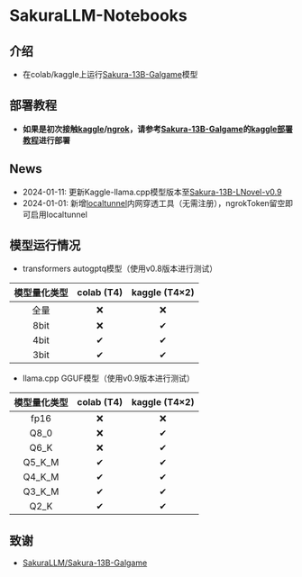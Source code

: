 # SakuraLLM-Notebooks
## 介绍
- 在colab/kaggle上运行[Sakura-13B-Galgame](https://github.com/SakuraLLM/Sakura-13B-Galgame)模型

## 部署教程
- **如果是初次接触[kaggle](https://www.kaggle.com/)/[ngrok](https://ngrok.com/)，请参考[Sakura-13B-Galgame](https://github.com/SakuraLLM/Sakura-13B-Galgame)的[kaggle部署教程](https://github.com/SakuraLLM/Sakura-13B-Galgame/wiki/%E7%99%BD%E5%AB%96Kaggle%E5%B9%B3%E5%8F%B0%E9%83%A8%E7%BD%B2%E6%95%99%E7%A8%8B)进行部署**

## News
- 2024-01-11: 更新Kaggle-llama.cpp模型版本至[Sakura-13B-LNovel-v0.9](https://huggingface.co/SakuraLLM/Sakura-13B-LNovel-v0.9-GGUF)
- 2024-01-01: 新增[localtunnel](https://github.com/localtunnel/localtunnel)内网穿透工具（无需注册），ngrokToken留空即可启用localtunnel

## 模型运行情况
- transformers autogptq模型（使用v0.8版本进行测试）

|  模型量化类型 | colab (T4) | kaggle (T4×2) |
|:-------:|:-------:|:-------:|
| 全量 | ❌ | ❌ |
| 8bit | ❌ | ✔ |
| 4bit | ✔ | ✔ |
| 3bit | ✔ | ✔ |

- llama.cpp GGUF模型（使用v0.9版本进行测试）

|  模型量化类型 | colab (T4) | kaggle (T4×2) |
|:-------:|:-------:|:-------:|
| fp16 | ❌ | ❌ |
| Q8_0 | ❌ | ✔ |
| Q6_K | ❌ | ✔ |
| Q5_K_M | ✔ | ✔ |
| Q4_K_M | ✔ | ✔ |
| Q3_K_M | ✔ | ✔ |
| Q2_K | ✔ | ✔ |

## 致谢
- [SakuraLLM/Sakura-13B-Galgame](https://github.com/SakuraLLM/Sakura-13B-Galgame)
